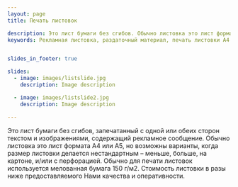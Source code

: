 ```yaml
---
layout: page
title: Печать листовок

description: Это лист бумаги без сгибов. Обычно листовка это лист формата А4 или А5, но возможны варианты, когда размер листовки делается нестандартным.
keywords: Рекламная листовка, раздаточный материал, печать листовки А4 и А5 формата,листовки с перфорацией, двухстороняя листовка, печать листовок.


slides_in_footer: true

slides:
  - image: images/listslide.jpg
    description: Image description

  - image: images/listslide2.jpg
    description: Image description

---
```



Это лист бумаги без сгибов, запечатанный с одной или обеих сторон текстом и изображениями, содержащий рекламное сообщение. Обычно листовка это лист формата А4 или А5, но возможны варианты, когда размер листовки делается нестандартным – меньше, больше, на картоне, и/или с перфорацией. Обычно для печати листовок используется мелованная бумага 150 г/м2. Стоимость листовки в разы ниже предоставляемого Нами качества и оперативности. 

